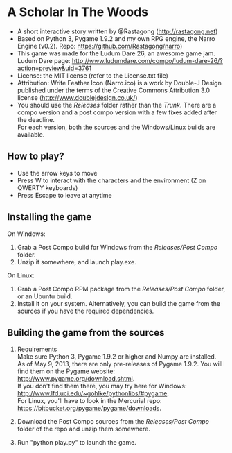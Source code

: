 A Scholar In The Woods
======================
* A short interactive story written by @Rastagong (http://rastagong.net)  
* Based on Python 3, Pygame 1.9.2 and my own RPG engine, the Narro Engine (v0.2). Repo: https://github.com/Rastagong/narro)
* This game was made for the Ludum Dare 26, an awesome game jam. Ludum Dare page: http://www.ludumdare.com/compo/ludum-dare-26/?action=preview&uid=3761
* License: the MIT license (refer to the License.txt file)  
* Attribution: Write Feather Icon (Narro.ico) is a work by Double-J Design published under the terms of the Creative Commons Attribution 3.0 license (http://www.doublejdesign.co.uk/)
* You should use the _Releases_ folder rather than the _Trunk_. There are a compo version and a post compo version with a few fixes added after the deadline.  
  For each version, both the sources and the Windows/Linux builds are available.  

How to play?
----------------------
* Use the arrow keys to move
* Press W to interact with the characters and the environment (Z on QWERTY keyboards)
* Press Escape to leave at anytime

Installing the game
----------------------
On Windows:
1. Grab a Post Compo build for Windows from the _Releases/Post Compo_ folder.  
2. Unzip it somewhere, and launch play.exe.

On Linux:
1. Grab a Post Compo RPM package from the _Releases/Post Compo_ folder, or an Ubuntu build.  
2. Install it on your system.
Alternatively, you can build the game from the sources if you have the required dependencies.

Building  the game from the sources
----------------------
1. Requirements  
   Make sure Python 3, Pygame 1.9.2 or higher and Numpy are installed.  
   As of May 9, 2013, there are only pre-releases of Pygame 1.9.2. You will find them on the Pygame website: http://www.pygame.org/download.shtml.  
   If you don't find them there, you may try here for Windows: http://www.lfd.uci.edu/~gohlke/pythonlibs/#pygame.  
   For Linux, you'll have to look in the Mercurial repo: https://bitbucket.org/pygame/pygame/downloads.  

2. Download the Post Compo sources from the _Releases/Post Compo_ folder of the repo and unzip them somewhere.  

3. Run "python play.py" to launch the game.
